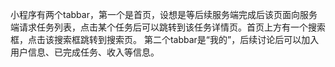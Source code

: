 小程序有两个tabbar，第一个是首页，设想是等后续服务端完成后该页面向服务端请求任务列表，点击某个任务后可以跳转到该任务详情页。首页上方有一个搜索框，点击该搜索框跳转到搜索页。
第二个tabbar是“我的”，后续讨论后可以加入用户信息、已完成任务、收入等信息。
